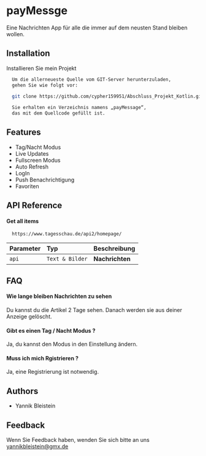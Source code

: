 
# payMessge

Eine Nachrichten App für alle die immer auf dem neusten Stand bleiben wollen.




## Installation

Installieren Sie mein Projekt

```bash
  Um die allerneueste Quelle vom GIT-Server herunterzuladen,
  gehen Sie wie folgt vor:

  git clone https://github.com/cypher159951/Abschluss_Projekt_Kotlin.git
  
  Sie erhalten ein Verzeichnis namens „payMessage“, 
  das mit dem Quellcode gefüllt ist.
```

## Features

- Tag/Nacht Modus
- Live Updates
- Fullscreen Modus
- Auto Refresh
- LogIn
- Push Benachrichtigung
- Favoriten


## API Reference

#### Get all items

```http
  https://www.tagesschau.de/api2/homepage/
```

| Parameter | Typ             | Beschreibung    |
| :-------- |:----------------|:----------------|
| `api` | `Text & Bilder` | **Nachrichten** |




## FAQ

#### Wie lange bleiben Nachrichten zu sehen

Du kannst du die Artikel 2 Tage sehen. Danach werden sie aus deiner Anzeige gelöscht.

#### Gibt es einen Tag / Nacht Modus ?

Ja, du kannst den Modus in den Einstellung ändern.

#### Muss ich mich Rgistrieren ?

Ja, eine Registrierung ist notwendig.


## Authors

- Yannik Bleistein


## Feedback

Wenn Sie Feedback haben, wenden Sie sich bitte an uns
yannikbleistein@gmx.de

